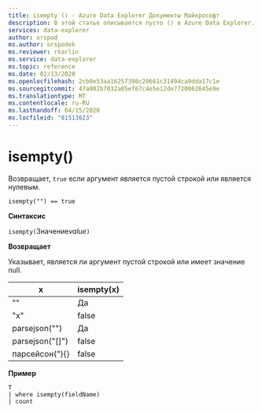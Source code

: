 ```yaml
---
title: isempty () - Azure Data Explorer Документы Майкрософт
description: В этой статье описывается пусто () в Azure Data Explorer.
services: data-explorer
author: orspod
ms.author: orspodek
ms.reviewer: rkarlin
ms.service: data-explorer
ms.topic: reference
ms.date: 02/13/2020
ms.openlocfilehash: 2cb0e53aa16257398c20661c31494ca9dda17c1e
ms.sourcegitcommit: 47a002b7032a05ef67c4e5e12de7720062645e9e
ms.translationtype: MT
ms.contentlocale: ru-RU
ms.lasthandoff: 04/15/2020
ms.locfileid: "81513623"
---
```

# <a name="isempty"></a>isempty()

Возвращает, `true` если аргумент является пустой строкой или является нулевым.
    
```kusto
isempty("") == true
```

**Синтаксис**

`isempty(`Значение*value*`)`

**Возвращает**

Указывает, является ли аргумент пустой строкой или имеет значение null.

|x|isempty(x)
|---|---
| "" | Да
|"x" | false
|parsejson("")|Да
|parsejson("[]")|false
|парсейсон("){}|false

**Пример**

```kusto
T
| where isempty(fieldName)
| count
```